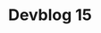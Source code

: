 ---
slug: 15
title: Devblog 15
description: The chime of your doorbell announces the arrival of our latest, delicious Scrap Mechanic devblog, hot and spicy from our development oven!
image: images/devblog/15/title.png
toc_max_heading_level: 4
authors: kacper
---